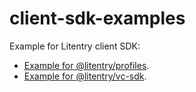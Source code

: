 # client-sdk-examples

Example for Litentry client SDK:

- [Example for @litentry/profiles](./score-and-claim-app-example/README.md).
- [Example for @litentry/vc-sdk](./verify-app-example/README.md).
